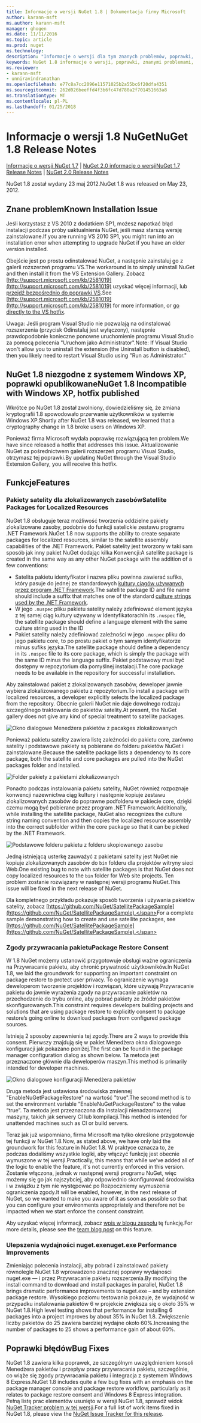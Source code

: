 ```yaml
---
title: Informacje o wersji NuGet 1.8 | Dokumentacja firmy Microsoft
author: karann-msft
ms.author: karann-msft
manager: ghogen
ms.date: 11/11/2016
ms.topic: article
ms.prod: nuget
ms.technology: 
description: "Informacje o wersji dla tym znanych problemów, poprawki, dodatkowe funkcje i dcr 1.8 NuGet."
keywords: NuGet 1.8 informacje o wersji, poprawki, znanymi problemami, nowe funkcje, dcr
ms.reviewer:
- karann-msft
- unniravindranathan
ms.openlocfilehash: e77c8a7cc2096e11571025b2a55bc6f20dfa4351
ms.sourcegitcommit: 262d026beeffd4f3b6fc47d780a2f701451663a8
ms.translationtype: MT
ms.contentlocale: pl-PL
ms.lasthandoff: 01/25/2018
---
```

# <a name="nuget-18-release-notes"></a><span data-ttu-id="83589-104">Informacje o wersji 1.8 NuGet</span><span class="sxs-lookup"><span data-stu-id="83589-104">NuGet 1.8 Release Notes</span></span>

<span data-ttu-id="83589-105">[Informacje o wersji NuGet 1.7](../release-notes/nuget-1.7.md) | [NuGet 2.0 informacje o wersji](../release-notes/nuget-2.0.md)</span><span class="sxs-lookup"><span data-stu-id="83589-105">[NuGet 1.7 Release Notes](../release-notes/nuget-1.7.md) | [NuGet 2.0 Release Notes](../release-notes/nuget-2.0.md)</span></span>

<span data-ttu-id="83589-106">NuGet 1.8 został wydany 23 maj 2012.</span><span class="sxs-lookup"><span data-stu-id="83589-106">NuGet 1.8 was released on May 23, 2012.</span></span>

## <a name="known-installation-issue"></a><span data-ttu-id="83589-107">Znane problem</span><span class="sxs-lookup"><span data-stu-id="83589-107">Known Installation Issue</span></span>
<span data-ttu-id="83589-108">Jeśli korzystasz z VS 2010 z dodatkiem SP1, możesz napotkać błąd instalacji podczas próby uaktualnienia NuGet, jeśli masz starszą wersję zainstalowane.</span><span class="sxs-lookup"><span data-stu-id="83589-108">If you are running VS 2010 SP1, you might run into an installation error when attempting to upgrade NuGet if you have an older version installed.</span></span>

<span data-ttu-id="83589-109">Obejście jest po prostu odinstalować NuGet, a następnie zainstaluj go z galerii rozszerzeń programu VS.</span><span class="sxs-lookup"><span data-stu-id="83589-109">The workaround is to simply uninstall NuGet and then install it from the VS Extension Gallery.</span></span>  <span data-ttu-id="83589-110">Zobacz [http://support.microsoft.com/kb/2581019](http://support.microsoft.com/kb/2581019) uzyskać więcej informacji, lub [przejdź bezpośrednio do poprawki VS](http://bit.ly/vsixcertfix).</span><span class="sxs-lookup"><span data-stu-id="83589-110">See [http://support.microsoft.com/kb/2581019](http://support.microsoft.com/kb/2581019) for more information, or [go directly to the VS hotfix](http://bit.ly/vsixcertfix).</span></span>

<span data-ttu-id="83589-111">Uwaga: Jeśli program Visual Studio nie pozwalają na odinstalować rozszerzenia (przycisk Odinstaluj jest wyłączony), następnie prawdopodobnie konieczne ponowne uruchomienie programu Visual Studio za pomocą polecenia "Uruchom jako Administrator".</span><span class="sxs-lookup"><span data-stu-id="83589-111">Note: If Visual Studio won't allow you to uninstall the extension (the Uninstall button is disabled), then you likely need to restart Visual Studio using "Run as Administrator."</span></span>

## <a name="nuget-18-incompatible-with-windows-xp-hotfix-published"></a><span data-ttu-id="83589-112">NuGet 1.8 niezgodne z systemem Windows XP, poprawki opublikowane</span><span class="sxs-lookup"><span data-stu-id="83589-112">NuGet 1.8 Incompatible with Windows XP, hotfix published</span></span>

<span data-ttu-id="83589-113">Wkrótce po NuGet 1.8 został zwolniony, dowiedzieliśmy się, że zmiana kryptografii 1.8 spowodowało przerwanie użytkowników w systemie Windows XP.</span><span class="sxs-lookup"><span data-stu-id="83589-113">Shortly after NuGet 1.8 was released, we learned that a cryptography change in 1.8 broke users on Windows XP.</span></span>

<span data-ttu-id="83589-114">Ponieważ firma Microsoft wydała poprawkę rozwiązującą ten problem.</span><span class="sxs-lookup"><span data-stu-id="83589-114">We have since released a hotfix that addresses this issue.</span></span>  <span data-ttu-id="83589-115">Aktualizowanie NuGet za pośrednictwem galerii rozszerzeń programu Visual Studio, otrzymasz tej poprawki.</span><span class="sxs-lookup"><span data-stu-id="83589-115">By updating NuGet through the Visual Studio Extension Gallery, you will receive this hotfix.</span></span>

## <a name="features"></a><span data-ttu-id="83589-116">Funkcje</span><span class="sxs-lookup"><span data-stu-id="83589-116">Features</span></span>

### <a name="satellite-packages-for-localized-resources"></a><span data-ttu-id="83589-117">Pakiety satelity dla zlokalizowanych zasobów</span><span class="sxs-lookup"><span data-stu-id="83589-117">Satellite Packages for Localized Resources</span></span>
<span data-ttu-id="83589-118">NuGet 1.8 obsługuje teraz możliwość tworzenia oddzielne pakiety zlokalizowane zasoby, podobnie do funkcji satelickie zestawu programu .NET Framework.</span><span class="sxs-lookup"><span data-stu-id="83589-118">NuGet 1.8 now supports the ability to create separate packages for localized resources, similar to the satellite assembly capabilities of the .NET Framework.</span></span>  <span data-ttu-id="83589-119">Pakiet satelity jest tworzony w taki sam sposób jak inny pakiet NuGet dodając kilka Konwencji:</span><span class="sxs-lookup"><span data-stu-id="83589-119">A satellite package is created in the same way as any other NuGet package with the addition of a few conventions:</span></span>

* <span data-ttu-id="83589-120">Satelita pakietu identyfikator i nazwa pliku powinna zawierać sufiks, który pasuje do jednej ze standardowych [kultury ciągów używanych przez program .NET Framework](http://msdn.microsoft.com/goglobal/bb896001.aspx).</span><span class="sxs-lookup"><span data-stu-id="83589-120">The satellite package ID and file name should include a suffix that matches one of the standard [culture strings used by the .NET Framework](http://msdn.microsoft.com/goglobal/bb896001.aspx).</span></span>
* <span data-ttu-id="83589-121">W jego `.nuspec` pliku pakietu satelity należy zdefiniować element języka z tej samej ciąg kultury używany w Identyfikatorach</span><span class="sxs-lookup"><span data-stu-id="83589-121">In its `.nuspec` file, the satellite package should define a language element with the same culture string used in the ID</span></span>
* <span data-ttu-id="83589-122">Pakiet satelity należy zdefiniować zależności w jego `.nuspec` pliku do jego pakietu core, to po prostu pakiet o tym samym identyfikatorze minus sufiks języka.</span><span class="sxs-lookup"><span data-stu-id="83589-122">The satellite package should define a dependency in its `.nuspec` file to its core package, which is simply the package with the same ID minus the language suffix.</span></span>  <span data-ttu-id="83589-123">Pakiet podstawowy musi być dostępny w repozytorium dla pomyślnej instalacji.</span><span class="sxs-lookup"><span data-stu-id="83589-123">The core package needs to be available in the repository for successful installation.</span></span>

<span data-ttu-id="83589-124">Aby zainstalować pakiet z zlokalizowanych zasobów, deweloper jawnie wybiera zlokalizowanego pakietu z repozytorium.</span><span class="sxs-lookup"><span data-stu-id="83589-124">To install a package with localized resources, a developer explicitly selects the localized package from the repository.</span></span> <span data-ttu-id="83589-125">Obecnie galerii NuGet nie daje dowolnego rodzaju szczególnego traktowania do pakietów satelity.</span><span class="sxs-lookup"><span data-stu-id="83589-125">At present, the NuGet gallery does not give any kind of special treatment to satellite packages.</span></span>

![Okno dialogowe Menedżera pakietów z pacakges zlokalizowanych](./media/dlg-w-loc-packs.png)

<span data-ttu-id="83589-127">Ponieważ pakietu satelity zawiera listę zależności do pakietu core, zarówno satelity i podstawowe pakiety są pobierane do folderu pakietów NuGet i zainstalowane.</span><span class="sxs-lookup"><span data-stu-id="83589-127">Because the satellite package lists a dependency to its core package, both the satellite and core packages are pulled into the NuGet packages folder and installed.</span></span>

![Folder pakiety z pakietami zlokalizowanych](./media/fldr-loc-packs.png)

<span data-ttu-id="83589-129">Ponadto podczas instalowania pakietu satelity, NuGet również rozpoznaje konwencji nazewnictwa ciąg kultury i następnie kopiuje zestawu zlokalizowanych zasobów do poprawne podfolderu w pakiecie core, dzięki czemu mogą być pobierane przez program .NET Framework.</span><span class="sxs-lookup"><span data-stu-id="83589-129">Additionally, while installing the satellite package, NuGet also recognizes the culture string naming convention and then copies the localized resource assembly into the correct subfolder within the core package so that it can be picked by the .NET Framework.</span></span>

![Podstawowe folderu pakietu z folderu skopiowanego zasobu](./media/fldr-copied-loc.png)

<span data-ttu-id="83589-131">Jedną istniejącą usterkę zauważyć z pakietami satelity jest NuGet nie kopiuje zlokalizowanych zasobów do `bin` folderu dla projektów witryny sieci Web.</span><span class="sxs-lookup"><span data-stu-id="83589-131">One existing bug to note with satellite packages is that NuGet does not copy localized resources to the `bin` folder for Web site projects.</span></span>  <span data-ttu-id="83589-132">Ten problem zostanie rozwiązany w następnej wersji programu NuGet.</span><span class="sxs-lookup"><span data-stu-id="83589-132">This issue will be fixed in the next release of NuGet.</span></span>

<span data-ttu-id="83589-133">Dla kompletnego przykładu pokazuje sposób tworzenia i używania pakietów satelity, zobacz [https://github.com/NuGet/SatellitePackageSample](https://github.com/NuGet/SatellitePackageSample).</span><span class="sxs-lookup"><span data-stu-id="83589-133">For a complete sample demonstrating how to create and use satellite packages, see [https://github.com/NuGet/SatellitePackageSample](https://github.com/NuGet/SatellitePackageSample).</span></span>

### <a name="package-restore-consent"></a><span data-ttu-id="83589-134">Zgody przywracania pakietu</span><span class="sxs-lookup"><span data-stu-id="83589-134">Package Restore Consent</span></span>
<span data-ttu-id="83589-135">W 1.8 NuGet możemy ustanowić przygotowuje obsługi ważne ograniczenia na Przywracanie pakietu, aby chronić prywatność użytkowników.</span><span class="sxs-lookup"><span data-stu-id="83589-135">In NuGet 1.8, we laid the groundwork for supporting an important constraint on package restore to protect user privacy.</span></span> <span data-ttu-id="83589-136">To ograniczenie wymaga deweloperom tworzenie projektów i rozwiązań, które używają Przywracanie pakietu do jawnie wyrażenia zgody na przywracanie pakietów na przechodzenie do trybu online, aby pobrać pakiety ze źródeł pakietów skonfigurowanych.</span><span class="sxs-lookup"><span data-stu-id="83589-136">This constraint requires developers building projects and solutions that are using package restore to explicitly consent to package restore’s going online to download packages from configured package sources.</span></span>

<span data-ttu-id="83589-137">Istnieją 2 sposoby zapewnienia tej zgody.</span><span class="sxs-lookup"><span data-stu-id="83589-137">There are 2 ways to provide this consent.</span></span> <span data-ttu-id="83589-138">Pierwszy znajdują się w pakiet Menedżera okna dialogowego konfiguracji jak pokazano poniżej.</span><span class="sxs-lookup"><span data-stu-id="83589-138">The first can be found in the package manager configuration dialog as shown below.</span></span>  <span data-ttu-id="83589-139">Ta metoda jest przeznaczone głównie dla deweloperów maszyn.</span><span class="sxs-lookup"><span data-stu-id="83589-139">This method is primarily intended for developer machines.</span></span>

![Okno dialogowe konfiguracji Menedżera pakietów](./media/pr-consent-configdlg.png)

<span data-ttu-id="83589-141">Druga metoda jest ustawiona środowiska zmiennej "EnableNuGetPackageRestore" na wartość "true".</span><span class="sxs-lookup"><span data-stu-id="83589-141">The second method is to set the environment variable “EnableNuGetPackageRestore” to the value “true”.</span></span>  <span data-ttu-id="83589-142">Ta metoda jest przeznaczona dla instalacji nienadzorowanej maszyny, takich jak serwery CI lub kompilacji.</span><span class="sxs-lookup"><span data-stu-id="83589-142">This method is intended for unattended machines such as CI or build servers.</span></span>

<span data-ttu-id="83589-143">Teraz jak już wspomniano, firma Microsoft ma tylko określone przygotowuje tej funkcji w NuGet 1.8.</span><span class="sxs-lookup"><span data-stu-id="83589-143">Now, as stated above, we have only laid the groundwork for this feature in NuGet 1.8.</span></span>  <span data-ttu-id="83589-144">W praktyce oznacza to, że podczas dodaliśmy wszystkie logiki, aby włączyć funkcję jest obecnie wymuszone w tej wersji.</span><span class="sxs-lookup"><span data-stu-id="83589-144">Practically, this means that while we’ve added all of the logic to enable the feature, it's not currently enforced in this version.</span></span> <span data-ttu-id="83589-145">Zostanie włączona, jednak w następnej wersji programu NuGet, więc możemy się go jak najszybciej, aby odpowiednio skonfigurować środowiska i w związku z tym nie występować po Rozpoczniemy wymuszenia ograniczenia zgody.</span><span class="sxs-lookup"><span data-stu-id="83589-145">It will be enabled, however, in the next release of NuGet, so we wanted to make you aware of it as soon as possible so that you can configure your environments appropriately and therefore not be impacted when we start enforce the consent constraint.</span></span>

<span data-ttu-id="83589-146">Aby uzyskać więcej informacji, zobacz [wpis w blogu zespołu](http://blog.nuget.org/20120518/package-restore-and-consent.html) tę funkcję.</span><span class="sxs-lookup"><span data-stu-id="83589-146">For more details, please see the [team blog post](http://blog.nuget.org/20120518/package-restore-and-consent.html) on this feature.</span></span>

### <a name="nugetexe-performance-improvements"></a><span data-ttu-id="83589-147">Ulepszenia wydajności nuget.exe</span><span class="sxs-lookup"><span data-stu-id="83589-147">nuget.exe Performance Improvements</span></span>
<span data-ttu-id="83589-148">Zmieniając polecenia instalacji, aby pobrać i zainstalować pakiety równolegle NuGet 1.8 wprowadzono znacznej poprawy wydajności nuget.exe — i przez Przywracanie pakietu rozszerzenia.</span><span class="sxs-lookup"><span data-stu-id="83589-148">By modifying the install command to download and install packages in parallel, NuGet 1.8 brings dramatic performance improvements to nuget.exe – and by extension package restore.</span></span>  <span data-ttu-id="83589-149">Wysokiego poziomu testowania pokazuje, że wydajność w przypadku instalowania pakietów 6 w projekcie zwiększa się o około 35% w NuGet 1.8.</span><span class="sxs-lookup"><span data-stu-id="83589-149">High level testing shows that performance for installing 6 packages into a project improves by about 35% in NuGet 1.8.</span></span>  <span data-ttu-id="83589-150">Zwiększenie liczby pakietów do 25 zawiera bardziej wydajne około 60%.</span><span class="sxs-lookup"><span data-stu-id="83589-150">Increasing the number of packages to 25 shows a performance gain of about 60%.</span></span>

## <a name="bug-fixes"></a><span data-ttu-id="83589-151">Poprawki błędów</span><span class="sxs-lookup"><span data-stu-id="83589-151">Bug Fixes</span></span>
<span data-ttu-id="83589-152">NuGet 1.8 zawiera kilka poprawek, ze szczególnym uwzględnieniem konsoli Menedżera pakietów i przepływ pracy przywracania pakietu, szczególnie, co wiąże się zgody przywracania pakietu i integracja z systemem Windows 8 Express.</span><span class="sxs-lookup"><span data-stu-id="83589-152">NuGet 1.8 includes quite a few bug fixes with an emphasis on the package manager console and package restore workflow, particularly as it relates to package restore consent and Windows 8 Express integration.</span></span>
<span data-ttu-id="83589-153">Pełną listę prac elementów usunięto w wersji NuGet 1.8, sprawdź widok [NuGet Tracker problem w tej wersji](http://nuget.codeplex.com/workitem/list/advanced?keyword=&status=Closed&type=All&priority=All&release=NuGet%201.8&assignedTo=All&component=All&sortField=Votes&sortDirection=Descending&page=0).</span><span class="sxs-lookup"><span data-stu-id="83589-153">For a full list of work items fixed in NuGet 1.8, please view the [NuGet Issue Tracker for this release](http://nuget.codeplex.com/workitem/list/advanced?keyword=&status=Closed&type=All&priority=All&release=NuGet%201.8&assignedTo=All&component=All&sortField=Votes&sortDirection=Descending&page=0).</span></span>
